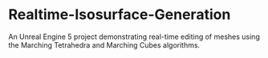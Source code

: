 # Realtime-Isosurface-Generation
An Unreal Engine 5 project demonstrating real-time editing of meshes using the Marching Tetrahedra and Marching Cubes algorithms.
